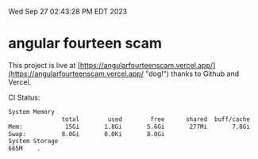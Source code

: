 Wed Sep 27 02:43:28 PM EDT 2023

# angular fourteen scam


This project is live at [https://angularfourteenscam.vercel.app/](https://angularfourteenscam.vercel.app/ "dog!") thanks to Github and Vercel.

CI Status: 

```bash
System Memory
               total        used        free      shared  buff/cache   available
Mem:            15Gi       1.8Gi       5.6Gi       277Mi       7.8Gi        12Gi
Swap:          8.0Gi       0.0Ki       8.0Gi
System Storage
665M	.
```
